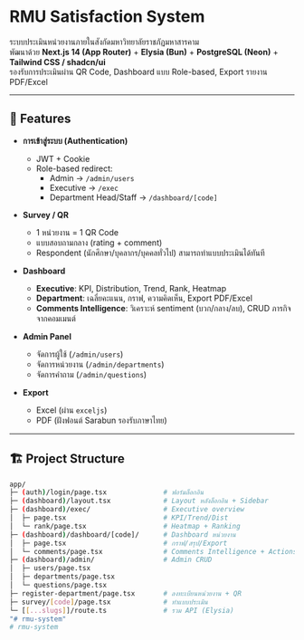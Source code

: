 # RMU Satisfaction System

ระบบประเมินหน่วยงานภายในสังกัดมหาวิทยาลัยราชภัฏมหาสารคาม  
พัฒนาด้วย **Next.js 14 (App Router)** + **Elysia (Bun)** + **PostgreSQL (Neon)** + **Tailwind CSS / shadcn/ui**  
รองรับการประเมินผ่าน QR Code, Dashboard แบบ Role-based, Export รายงาน PDF/Excel

---

## 🚀 Features

- **การเข้าสู่ระบบ (Authentication)**
  - JWT + Cookie
  - Role-based redirect:  
    - Admin → `/admin/users`  
    - Executive → `/exec`  
    - Department Head/Staff → `/dashboard/[code]`

- **Survey / QR**
  - 1 หน่วยงาน = 1 QR Code
  - แบบสอบถามกลาง (rating + comment)
  - Respondent (นักศึกษา/บุคลากร/บุคคลทั่วไป) สามารถทำแบบประเมินได้ทันที

- **Dashboard**
  - **Executive**: KPI, Distribution, Trend, Rank, Heatmap
  - **Department**: เฉลี่ยคะแนน, กราฟ, ความคิดเห็น, Export PDF/Excel
  - **Comments Intelligence**: วิเคราะห์ sentiment (บวก/กลาง/ลบ), CRUD ภารกิจจากคอมเมนต์

- **Admin Panel**
  - จัดการผู้ใช้ (`/admin/users`)
  - จัดการหน่วยงาน (`/admin/departments`)
  - จัดการคำถาม (`/admin/questions`)

- **Export**
  - Excel (ผ่าน `exceljs`)
  - PDF (ฝังฟอนต์ Sarabun รองรับภาษาไทย)

---

## 🏗️ Project Structure

```bash
app/
├─ (auth)/login/page.tsx              # ฟอร์มล็อกอิน
├─ (dashboard)/layout.tsx             # Layout หลังล็อกอิน + Sidebar
├─ (dashboard)/exec/                  # Executive overview
│  ├─ page.tsx                        # KPI/Trend/Dist
│  └─ rank/page.tsx                   # Heatmap + Ranking
├─ (dashboard)/dashboard/[code]/      # Dashboard หน่วยงาน
│  ├─ page.tsx                        # กราฟ/สรุป/Export
│  └─ comments/page.tsx               # Comments Intelligence + Actions
├─ (dashboard)/admin/                 # Admin CRUD
│  ├─ users/page.tsx
│  ├─ departments/page.tsx
│  └─ questions/page.tsx
├─ register-department/page.tsx       # ลงทะเบียนหน่วยงาน + QR
├─ survey/[code]/page.tsx             # ทำแบบประเมิน
└─ [[...slugs]]/route.ts              # รวม API (Elysia)
"# rmu-system" 
# rmu-system
